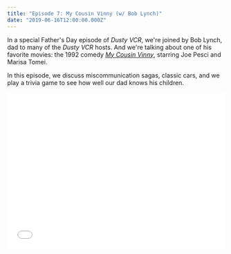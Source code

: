 ```yaml
---
title: "Episode 7: My Cousin Vinny (w/ Bob Lynch)"
date: "2019-06-16T12:00:00.000Z"
---
```

In a special Father's Day episode of *Dusty VCR*, we're joined by Bob Lynch, dad to many of the *Dusty VCR* hosts. And we're talking about one of his favorite movies: the 1992 comedy [*My Cousin Vinny*](https://www.imdb.com/title/tt0104952/), starring Joe Pesci and Marisa Tomei.

In this episode, we discuss miscommunication sagas, classic cars, and we play a trivia game to see how well our dad knows his children.

<iframe style="border: none" src="//html5-player.libsyn.com/embed/episode/id/10162907/height/360/theme/legacy/thumbnail/yes/direction/backward/" height="360" width="100%" scrolling="no"  allowfullscreen webkitallowfullscreen mozallowfullscreen oallowfullscreen msallowfullscreen></iframe>
